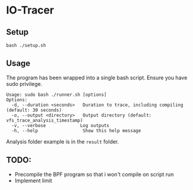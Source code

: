 # IO-Tracer

## Setup

```
bash ./setup.sh
```

## Usage

The program has been wrapped into a single bash script.
Ensure you have sudo privilege.

```
Usage: sudo bash ./runner.sh [options]
Options:
  -d, --duration <seconds>   Duration to trace, including compiling (default: 30 seconds)
  -o, --output <directory>   Output directory (default: vfs_trace_analysis_timestamp)
  -v, --verbose             Log outputs
  -h, --help                 Show this help message

```

Analysis folder example is in the `result` folder.

## TODO:
- Precompile the BPF program so that i won't compile on script run
- Implement limit

